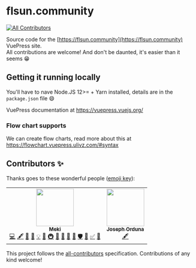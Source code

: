# flsun.community
<!-- ALL-CONTRIBUTORS-BADGE:START - Do not remove or modify this section -->
[![All Contributors](https://img.shields.io/badge/all_contributors-2-orange.svg?style=flat-square)](#contributors-)
<!-- ALL-CONTRIBUTORS-BADGE:END -->

Source code for the [https://flsun.community](https://flsun.community) VuePress site.  
All contributions are welcome! And don't be daunted, it's easier than it seems :grin:

## Getting it running locally

You'll have to nave Node.JS 12>= + Yarn installed, details are in the `package.json` file 😄

VuePress documentation at https://vuepress.vuejs.org/

### Flow chart supports

We can create flow charts, read more about this at https://flowchart.vuepress.ulivz.com/#syntax

## Contributors ✨

Thanks goes to these wonderful people ([emoji key](https://allcontributors.org/docs/en/emoji-key)):

<!-- ALL-CONTRIBUTORS-LIST:START - Do not remove or modify this section -->
<!-- prettier-ignore-start -->
<!-- markdownlint-disable -->
<table>
  <tr>
    <td align="center"><a href="https://blackfyre.ninja/"><img src="https://avatars.githubusercontent.com/u/1991410?v=4?s=100" width="100px;" alt=""/><br /><sub><b>Meki</b></sub></a><br /><a href="https://github.com/blackfyre/flsun.community/commits?author=blackfyre" title="Code">💻</a> <a href="#content-blackfyre" title="Content">🖋</a> <a href="#data-blackfyre" title="Data">🔣</a> <a href="https://github.com/blackfyre/flsun.community/commits?author=blackfyre" title="Documentation">📖</a> <a href="#example-blackfyre" title="Examples">💡</a> <a href="#ideas-blackfyre" title="Ideas, Planning, & Feedback">🤔</a> <a href="#infra-blackfyre" title="Infrastructure (Hosting, Build-Tools, etc)">🚇</a> <a href="#maintenance-blackfyre" title="Maintenance">🚧</a> <a href="#projectManagement-blackfyre" title="Project Management">📆</a> <a href="#research-blackfyre" title="Research">🔬</a> <a href="https://github.com/blackfyre/flsun.community/pulls?q=is%3Apr+reviewed-by%3Ablackfyre" title="Reviewed Pull Requests">👀</a> <a href="#security-blackfyre" title="Security">🛡️</a> <a href="#tool-blackfyre" title="Tools">🔧</a> <a href="#tutorial-blackfyre" title="Tutorials">✅</a> <a href="#userTesting-blackfyre" title="User Testing">📓</a></td>
    <td align="center"><a href="https://github.com/CobraPi"><img src="https://avatars.githubusercontent.com/u/5215609?v=4?s=100" width="100px;" alt=""/><br /><sub><b>Joseph Orduna</b></sub></a><br /><a href="#content-CobraPi" title="Content">🖋</a></td>
  </tr>
</table>

<!-- markdownlint-restore -->
<!-- prettier-ignore-end -->

<!-- ALL-CONTRIBUTORS-LIST:END -->

This project follows the [all-contributors](https://github.com/all-contributors/all-contributors) specification. Contributions of any kind welcome!